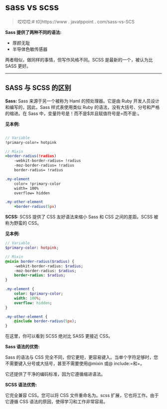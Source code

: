 # sass vs scss

> 哎哎哎:# t0]https://www . javatppoint . com/sass-vs-SCS

**Sass 提供了两种不同的语法:**

*   厚颜无耻
*   半导体色敏传感器

两者相似，做同样的事情，但写作风格不同。SCSS 是最新的一个，被认为比 SASS 更好。

* * *

## SASS 与 SCSS 的区别

**Sass:** Sass 来源于另一个被称为 Haml 的预处理器。它是由 Ruby 开发人员设计和编写的，因此，Sass 样式表使用类似 Ruby 的语法，没有大括号、分号和严格的缩进。在 Sass 中，变量符号是！而不是$并且赋值符号是=而不是:。

**见本例:**

```sass

// Variable
!primary-color= hotpink

// Mixin
=border-radius(!radius)
    -webkit-border-radius= !radius
    -moz-border-radius= !radius
    border-radius= !radius

.my-element
    color= !primary-color
    width= 100%
    overflow= hidden

.my-other-element
    +border-radius(5px)

```

**SCSS:** SCSS 提供了 CSS 友好语法来缩小 Sass 和 CSS 之间的差距。SCSS 被称为野蛮的 CSS。

**见本例:**

```sass
// Variable
$primary-color: hotpink;

// Mixin
@mixin border-radius($radius) {
    -webkit-border-radius: $radius;
    -moz-border-radius: $radius;
    border-radius: $radius;
}

.my-element {
    color: $primary-color;
    width: 100%;
    overflow: hidden;
}

.my-other-element {
    @include border-radius(5px);
}

```

在这里，你可以看到 SCSS 绝对比 SASS 更接近 CSS。

**Sass 语法的优势:**

Sass 的语法与 CSS 完全不同，但它更短，更容易键入。当单个字符足够时，您不需要键入分号或大括号，甚至不需要使用@mixin 或@ include:=和+。

它还提供了干净的编码标准，因为它遵循缩进语法。

**SCSS 语法优势:**

它完全兼容 CSS。您可以将 CSS 文件重命名为。scss 扩展，它也将工作。由于它遵循 CSS 语法的原因，使得学习和工作非常容易。